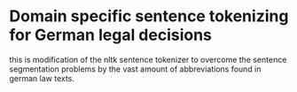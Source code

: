 # Domain specific sentence tokenizing for German legal decisions

this is modification of the nltk sentence tokenizer to overcome the 
sentence segmentation problems by the vast amount of abbreviations
found in german law texts.

